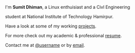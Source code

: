 ---
---

I'm **Sumit Dhiman**, a Linux enthuisiast and a Civl Engineering

student at National Institute of Technology Hamirpur.

Have a look at some of my working [projects].

For more check out my academic & professional [resume].

Contact me at [@username] or by [email].



[projects]: /projects
[resume]: /
[@username]: https://twitter.com/username
[email]: mailto:email@example.com
